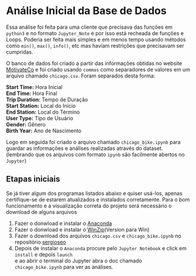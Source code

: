 # Análise Inicial da Base de Dados
<p>Essa análise foi feita para uma cliente que precisava das funções em <code>python3</code> e no formato <code>Jupyter_Note</code> e por isso está recheada de funções e Loops. Poderia ser feita mais simples e em menos tempo usando métodos como <code>min()</code>, <code>max()</code>, <code>info()</code>, etc mas haviam restrições que precisavam ser cumpridas.</p>
<p>O banco de dados foi criado a partir das informações obtidas no website <a href="https://www.motivateco.com/" target="_blank" >MotivateCo</a> e foi criado usando <code>commas</code> como separadores de valores em um arquivo chamado <code>chicago.csv</code>. Foram separados desta forma:</p>
<p>
  <b>Start Time:</b> Hora Inicial</br>
  <b>End Time:</b> Hora Final</br>
  <b>Trip Duration:</b> Tempo de Duração</br>
  <b>Start Station:</b> Local do Início</br>
  <b>End Station:</b> Local do Término</br>
  <b>User Type:</b> Tipo de Usuário </br>
  <b>Gender:</b> Gênero</br>
  <b>Birth Year:</b> Ano de Nascimento</br>
</p>
Logo em seguida foi criado o arquivo chamado <code>chicago_bike.ipynb</code> para guardar as informações e análises realizadas através do dataset.(lembrando que os arquivos com formato <code>ipynb</code> são facilmente abertos no <code>Jupyter</code>)

## Etapas iniciais

Se já tiver algum dos programas listados abaixo e quiser usá-los, apenas certifique-se de estarem atualizados e instalados corretamente. Para o bom funcionamento e a visualização correta do projeto será necessário o download de alguns arquivos
<ol>
  <li>Fazer o donwload e instalar o <a href="https://www.anaconda.com/">Anaconda</a></li>
  <li>Fazer o donwload e instalar o <a href="https://www.winzip.com/win/en/downwz.html">WinZip</a>(Version para Win)</li>
  <li>Fazer o download dos arquivos <code>chicago.csv</code> e <code>chicago_bike.ipynb</code> no repositório <a href="https://github.com/sergioseo/MotivateCo">sergioseo</a></li>
  <li>Depois de instalar o <code>Anaconda</code> procure pelo <code>Jupyter Notebook</code> e click em <code>install</code> e depois <code>launch</code></li> e ao abrir o terminal do Jupyter abra o doc chamado <code>chicago_bike.ipynb</code> para ver as análises.
